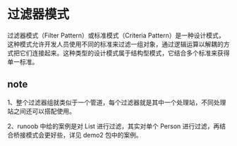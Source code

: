 # 过滤器模式

过滤器模式（Filter Pattern）或标准模式（Criteria Pattern）是一种设计模式，这种模式允许开发人员使用不同的标准来过滤一组对象，通过逻辑运算以解耦的方式把它们连接起来。这种类型的设计模式属于结构型模式，它结合多个标准来获得单一标准。

## note

1、整个过滤器组就类似于一个管道，每个过滤器就是其中一个处理站，不同处理站之间还可以搭配使用。

2、runoob 中给的案例是对 List<Person> 进行过滤，其实对单个 Person 进行过滤，再结合桥接模式会更好些，详见 demo2 包中的案例。
